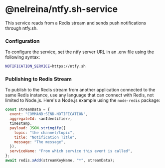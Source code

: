 # @nelreina/ntfy.sh-service

This service reads from a Redis stream and sends push notifications through ntfy.sh.

### Configuration 
To configure the service, set the ntfy server URL in an .env file using the following syntax:
```sh
NOTIFICATION_SERVICE=https://ntfy.sh
```

### Publishing to Redis Stream
To publish to the Redis stream from another application connected to the same Redis instance, use any language that can connect with Redis, not limited to Node.js. Here's a Node.js example using the `node-redis` package:
```js
const streamData = {
  event: "COMMAND:SEND-NOTIFICATION",
  aggregateId: <anIdentifier>,
  timestamp,
  payload: JSON.stringify({
    topic: "the channel/topic",
    title: "Notification Title",
    message: "The message",
  }),
  serviceName: "From which service this event is called",
};
await redis.xAdd(streamKeyName, "*", streamData);
```